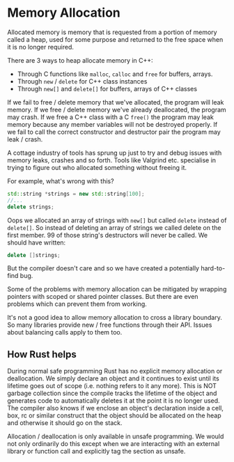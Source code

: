 # Memory Allocation

Allocated memory is memory that is requested from a portion of memory called a heap, used for some purpose and returned to the free space when it is no longer required.

There are 3 ways to heap allocate memory in C++:

* Through C functions like `malloc`, `calloc` and `free` for buffers, arrays.
* Through `new` / `delete` for C++ class instances
* Through `new[]` and `delete[]` for buffers, arrays of C++ classes

If we fail to free / delete memory that we've allocated, the program will leak memory. If we free / delete memory we've already deallocated, the program may crash. If we free a C++ class with a C `free()` the program may leak memory because any member variables will not be destroyed properly. If we fail to call the correct constructor and destructor pair the program may leak / crash.

A cottage industry of tools has sprung up just to try and debug issues with memory leaks, crashes and so forth. Tools like Valgrind etc. specialise in trying to figure out who allocated something without freeing it.

For example, what's wrong with this?

```c++
std::string *strings = new std::string[100];
//...
delete strings;
```

Oops we allocated an array of strings with `new[]` but called `delete` instead of `delete[]`. So instead of deleting an array of strings we called delete on the first member. 99 of those string's destructors will never be called.
We should have written:

```c++
delete []strings;
```

But the compiler doesn't care and so we have created a potentially hard-to-find bug.

Some of the problems with memory allocation can be mitigated by wrapping pointers with scoped or shared pointer classes. But there are even problems which can prevent them from working.

It's not a good idea to allow memory allocation to cross a library boundary. So many libraries provide new / free functions through their API. Issues about balancing calls apply to them too.

## How Rust helps

During normal safe programming Rust has no explicit memory allocation or deallocation. We simply declare an object and it continues to exist until its lifetime goes out of scope (i.e. nothing refers to it any more). This is NOT garbage collection since the compile tracks the lifetime of the object and generates code to automatically deletes it at the point it is no longer used. The compiler also knows if we enclose an object's declaration inside a cell, box, rc or similar construct that the object should be allocated on the heap and otherwise it should go on the stack.

Allocation / deallocation is only available in unsafe programming. We would not only ordinarily do this except when we are interacting with an external library or function call and explicitly tag the section as unsafe.
